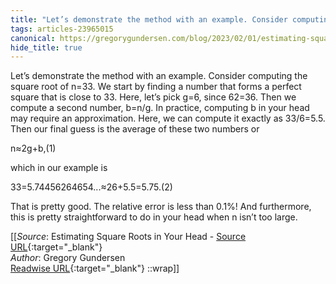 ```yaml
---
title: "Let’s demonstrate the method with an example. Consider computing the ..."
tags: articles-23965015
canonical: https://gregorygundersen.com/blog/2023/02/01/estimating-square-roots/
hide_title: true
---
```


Let’s demonstrate the method with an example. Consider computing the square root of n=33. We start by finding a number that forms a perfect square that is close to 33. Here, let’s pick g=6, since 62=36. Then we compute a second number, b=n/g. In practice, computing b in your head may require an approximation. Here, we can compute it exactly as 33/6=5.5. Then our final guess is the average of these two numbers or

n​≈2g+b​,(1)

which in our example is

33​=5.74456264654...≈26+5.5​=5.75.(2)

That is pretty good. The relative error is less than 0.1%! And furthermore, this is pretty straightforward to do in your head when n isn’t too large.


[[_Source_: Estimating Square Roots in Your Head - [Source URL](https://gregorygundersen.com/blog/2023/02/01/estimating-square-roots/){:target="_blank"}<br>
_Author_: Gregory Gundersen<br>
[Readwise URL](https://readwise.io/open/468479766){:target="_blank"}
::wrap]]